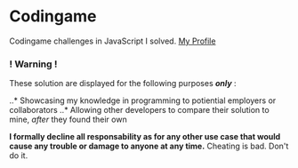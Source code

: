 # Codingame 

Codingame challenges in JavaScript I solved. [My Profile](https://www.codingame.com/profile/c85654f85937afea48a5255a1b91c8fb3839904 "Damien Vassart on Codingame")

### ! Warning !

These solution are displayed for the following purposes **_only_** :

..* Showcasing my knowledge in programming to potiential employers or collaborators
..* Allowing other developers to compare their solution to mine, *after* they found their own

**I formally decline all responsability as for any other use case that would cause any trouble or damage to anyone at any time.**
Cheating is bad. Don't do it.